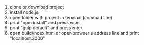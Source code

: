 1. clone or download project
2. install node.js.
3. open folder with project in terminal (commad line)
4. print "npm install" and press enter
5. print "gulp default" and press enter
6. open build/index.html or open browser's address line and print "localhost:3000"
